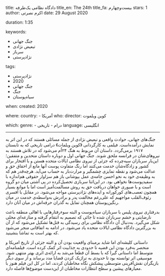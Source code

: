 
title: دادگاه نظامی یک‌طرفه
title_en: The 24th 
title_fa: بیست‌وچهارم
stars: 1
author: اکرم نصرتی
date: 29 August 2020

duration: 1:35

keywords:
  - جنگ جهانی
  - تبعیض نژادی
  - سرباز
  - نژادپرستی

tags:
  - نژادپرستی
  - 2020
  - جنگ جهانی
  - جنگ
  - سیاه‌پوستان   

when:
  created: 2020

where:
  country:
    - آمریکا
who:
  director: کوین ویلموت

which:
  genre:
    - درام
    - تاریخی
  language: انگلیسی

---

جنگ‌های جهانی، حوادث واقعی و تبعیض نژادی از جمله مسائلی هستند که در این اثر به نمایش درآمده‌است. فیلمی به کارگردانی 《کوین ویلمات》 درامی تاریخی که به تابستان ۱۹۱۷ برمی‌گردد. داستان آن مربوط به هنگ ۲۴اُم می‌شود که در تلاش هستند به نیروهای‌شان در فرانسه ملحق شوند. جنگ جهانی اول و دوباره داستان متحدین و متفقین؛ این‌بار سربازان سیه‌چرده که جزئی از نیروی نظامی ایالات متحده هستن و با افتخار برای کشور و زادگاه‌شان خدمت می‌کنند اما رنگ متفاوت پوست آنها مانع از احقاق حق و عدالت می‌شود و نقطه تمایزی چشمگیر و مرارت‌بار به حساب می‌آید. هرچه‌قدر هم که به وظیفه‌ی خود به نحو احسن جامه‌ی عمل بپوشانی باز هم سزاوار حقوقی هم‌اندازه با سفیدپوست‌ها نخواهی بود. در این‌اثنا سربازی تحصیل‌کرده در پی آشتی میان دو گروه است و با صبوری خواهان دریافت حق به روش مسالمت‌آمیز است اما با موانع بسیار همچون تعصب‌های کورکورانه و ایده‌های نژادپرستی مواجه می‌شود. در مقابل با افسری رئوف‌القلب مواجهیم که علی‌رغم مخالفت پدر و برادرش به‌واسطه‌ی خدمت در میان رنگین‌پوستان همچنان تمایل به گذران حرفه‌اش در میان آنان دارد. 

بدرفتاری نیروی پلیس با سربازان سیاه‌پوست و البته سوءرفتارهایی با اهالی منطقه باعث نارضایتی و خشم سربازان شده تا جائی که تصمیم به انتقام گرفته و منازعه‌ای محلی شکل می‌گیرد. به‌دنبال آن دادگاه نظامی برای رسیدگی به قتل‌ها تشکیل می‌شود که از آن به بزرگترین دادگاه نظامی ایالات متحده یاد می‌شود. در ادامه به اتفاقاتی منجر می‌شود که بهتر است به تماشا بنشینید.

داستانی کلیشه‌ای اما شاید برمبنای واقعیت بودن آن و البته جزئی از تاریخ امریکا و منحصر به‌فرد بودن این قضیه تا حدودی به جذابیت اثر کمک کرده‌ است. فیلمنامه‌ای متوسط اما داستانی گیرا که با بسط آن قطعاً می‌شد به ارائه‌ی اثری بهتر منتهی شود. موسیقی اثر توانسته بود تا حدودی به تراژیک کردن قضایا مدد برساند و از سوی دیگر بازیگران نقش‌آفرینی متوسطی پیشکش نگاه مخاطبان کردند، اما در کل این فیلم هنوز با معیارهای پیشین و سطح انتظارات مخاطبان از این‌دست موضوع‌ها فاصله دارد.